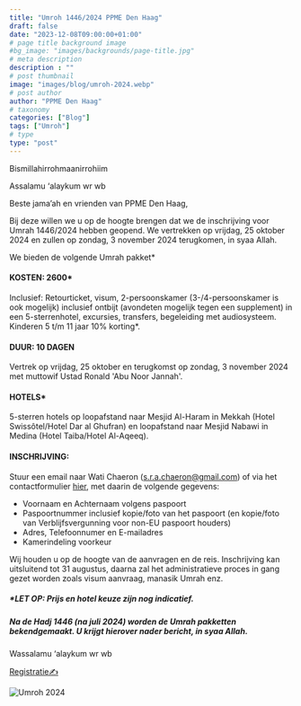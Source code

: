 ```yaml
---
title: "Umroh 1446/2024 PPME Den Haag"
draft: false
date: "2023-12-08T09:00:00+01:00"
# page title background image
#bg_image: "images/backgrounds/page-title.jpg"
# meta description
description : ""
# post thumbnail
image: "images/blog/umroh-2024.webp"
# post author
author: "PPME Den Haag"
# taxonomy
categories: ["Blog"]
tags: ["Umroh"]
# type
type: "post"
---
```


Bismillahirrohmaanirrohiim

Assalamu ‘alaykum wr wb

Beste jama’ah en vrienden van PPME Den Haag,

Bij deze willen we u op de hoogte brengen dat we de inschrijving voor Umrah 1446/2024 hebben geopend. We vertrekken op vrijdag, 25 oktober 2024 en zullen op zondag, 3 november 2024 terugkomen, in syaa Allah. 

We bieden de volgende Umrah pakket*

#### KOSTEN: 2600*
Inclusief: Retourticket, visum, 2-persoonskamer (3-/4-persoonskamer is ook mogelijk) inclusief ontbijt (avondeten mogelijk tegen een supplement) in een 5-sterrenhotel, excursies, transfers, begeleiding met audiosysteem. Kinderen 5 t/m 11 jaar 10% korting*.

#### DUUR: 10 DAGEN
Vertrek op vrijdag, 25 oktober en terugkomst op zondag, 3 november 2024 met muttowif Ustad Ronald 'Abu Noor Jannah'.

#### HOTELS*
5-sterren hotels op loopafstand naar Mesjid Al-Haram in Mekkah (Hotel Swissôtel/Hotel Dar al Ghufran) en loopafstand naar Mesjid Nabawi in Medina (Hotel Taiba/Hotel Al-Aqeeq).

#### INSCHRIJVING:
Stuur een email naar Wati Chaeron (s.r.a.chaeron@gmail.com) of via het contactformulier [hier](https://forms.gle/R2SVV3PkduDtNSxH9), met daarin de volgende gegevens:
* Voornaam en Achternaam volgens paspoort
* Paspoortnummer inclusief kopie/foto van het paspoort (en kopie/foto van Verblijfsvergunning voor non-EU paspoort houders)
* Adres, Telefoonnumer en E-mailadres
* Kamerindeling voorkeur

Wij houden u op de hoogte van de aanvragen en de reis. Inschrijving kan uitsluitend tot 31 augustus, daarna zal het administratieve proces in gang gezet worden zoals visum aanvraag, manasik Umrah enz.

##### *LET OP: Prijs en hotel keuze zijn nog indicatief.
##### Na de Hadj 1446 (na juli 2024) worden de Umrah pakketten bekendgemaakt. U krijgt hierover nader bericht, in syaa Allah.

Wassalamu ‘alaykum wr wb

<a class="btn btn-primary" href="https://forms.gle/R2SVV3PkduDtNSxH9" role="button">Registratie✍️</a>


<img src="/images/blog/umroh-2024-nl.jpeg" class="img-rounded" alt="Umroh 2024">